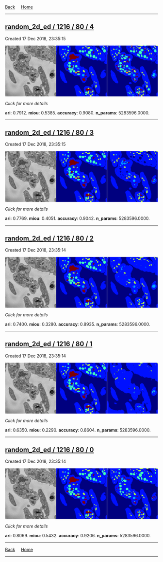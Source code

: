 
[Back](..)&nbsp;&nbsp;&nbsp;&nbsp;&nbsp;[Home](https://leapmanlab.github.io/snapshots)

---

<div class="summary"><a href="4"><h2>random_2d_ed / 1216 / 80 / 4</h2></a><p>Created 17 Dec 2018, 23:35:15
</p><a href="4"><img src="4/media/summary.png" align="center"></a><p>
<i>Click for more details</i>
</p></div>

**ari**: 0.7912. **miou**: 0.5385. **accuracy**: 0.9080. **n_params**: 5283596.0000. 

---

<div class="summary"><a href="3"><h2>random_2d_ed / 1216 / 80 / 3</h2></a><p>Created 17 Dec 2018, 23:35:15
</p><a href="3"><img src="3/media/summary.png" align="center"></a><p>
<i>Click for more details</i>
</p></div>

**ari**: 0.7769. **miou**: 0.4051. **accuracy**: 0.9042. **n_params**: 5283596.0000. 

---

<div class="summary"><a href="2"><h2>random_2d_ed / 1216 / 80 / 2</h2></a><p>Created 17 Dec 2018, 23:35:14
</p><a href="2"><img src="2/media/summary.png" align="center"></a><p>
<i>Click for more details</i>
</p></div>

**ari**: 0.7400. **miou**: 0.3280. **accuracy**: 0.8935. **n_params**: 5283596.0000. 

---

<div class="summary"><a href="1"><h2>random_2d_ed / 1216 / 80 / 1</h2></a><p>Created 17 Dec 2018, 23:35:14
</p><a href="1"><img src="1/media/summary.png" align="center"></a><p>
<i>Click for more details</i>
</p></div>

**ari**: 0.6350. **miou**: 0.2290. **accuracy**: 0.8604. **n_params**: 5283596.0000. 

---

<div class="summary"><a href="0"><h2>random_2d_ed / 1216 / 80 / 0</h2></a><p>Created 17 Dec 2018, 23:35:14
</p><a href="0"><img src="0/media/summary.png" align="center"></a><p>
<i>Click for more details</i>
</p></div>

**ari**: 0.8069. **miou**: 0.5432. **accuracy**: 0.9206. **n_params**: 5283596.0000. 

---

[Back](..)&nbsp;&nbsp;&nbsp;&nbsp;&nbsp;[Home](https://leapmanlab.github.io/snapshots)

---